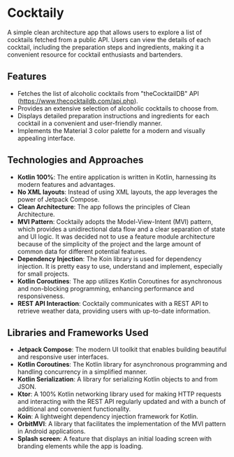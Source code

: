 # Cocktaily
A simple clean architecture app that allows users to explore a list of cocktails fetched from a public API. Users can view the details of each cocktail, including the preparation steps and ingredients, making it a convenient resource for cocktail enthusiasts and bartenders.

## Features
- Fetches the list of alcoholic cocktails from "theCocktailDB" API (https://www.thecocktaildb.com/api.php).
- Provides an extensive selection of alcoholic cocktails to choose from.
- Displays detailed preparation instructions and ingredients for each cocktail in a convenient and user-friendly manner.
- Implements the Material 3 color palette for a modern and visually appealing interface.

## Technologies and Approaches
- **Kotlin 100%**: The entire application is written in Kotlin, harnessing its modern features and advantages.
- **No XML layouts**: Instead of using XML layouts, the app leverages the power of Jetpack Compose.
- **Clean Architecture**: The app follows the principles of Clean Architecture.
- **MVI Pattern**: Cocktaily adopts the Model-View-Intent (MVI) pattern, which provides a unidirectional data flow and a clear separation of state and UI logic. It was decided not to use a feature module architecture because of the simplicity of the project and the large amount of common data for different potential features.
- **Dependency Injection**: The Koin library is used for dependency injection. It is pretty easy to use, understand and implement, especially for small projects.
- **Kotlin Coroutines**: The app utilizes Kotlin Coroutines for asynchronous and non-blocking programming, enhancing performance and responsiveness.
- **REST API Interaction**: Cocktaily communicates with a REST API to retrieve weather data, providing users with up-to-date information.

## Libraries and Frameworks Used
- **Jetpack Compose**: The modern UI toolkit that enables building beautiful and responsive user interfaces.
- **Kotlin Coroutines**: The Kotlin library for asynchronous programming and handling concurrency in a simplified manner.
- **Kotlin Serialization**: A library for serializing Kotlin objects to and from JSON.
- **Ktor**: A 100% Kotlin networking library used for making HTTP requests and interacting with the REST API regularly updated and with a bunch of additional and convenient functionality.
- **Koin**: A lightweight dependency injection framework for Kotlin.
- **OrbitMVI**: A library that facilitates the implementation of the MVI pattern in Android applications.
- **Splash screen**: A feature that displays an initial loading screen with branding elements while the app is loading.